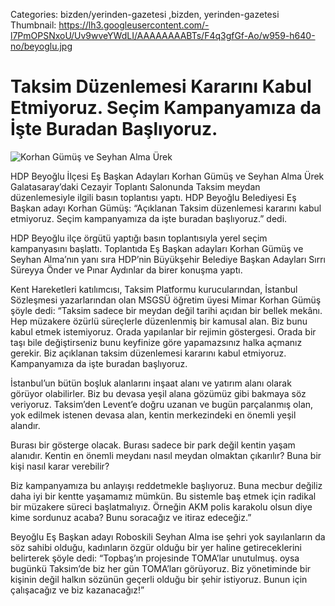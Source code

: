 Categories: bizden/yerinden-gazetesi ,bizden, yerinden-gazetesi
Thumbnail: https://lh3.googleusercontent.com/-l7PmOPSNxoU/Uv9wveYWdLI/AAAAAAAABTs/F4q3gfGf-Ao/w959-h640-no/beyoglu.jpg


# Taksim Düzenlemesi Kararını Kabul Etmiyoruz. Seçim Kampanyamıza da İşte Buradan Başlıyoruz.

![Korhan Gümüş ve Seyhan Alma Ürek](https://lh3.googleusercontent.com/-l7PmOPSNxoU/Uv9wveYWdLI/AAAAAAAABTs/F4q3gfGf-Ao/w959-h640-no/beyoglu.jpg)

HDP Beyoğlu İlçesi Eş Başkan Adayları Korhan Gümüş ve Seyhan Alma Ürek Galatasaray’daki Cezayir Toplantı Salonunda Taksim meydan düzenlemesiyle ilgili basın toplantısı yaptı. HDP Beyoğlu Belediyesi Eş Başkan adayı Korhan Gümüş: “Açıklanan Taksim düzenlemesi kararını kabul etmiyoruz. Seçim kampanyamıza da işte buradan başlıyoruz.” dedi.

HDP Beyoğlu ilçe örgütü yaptığı basın toplantısıyla yerel seçim kampanyasını başlattı. Toplantıda Eş Başkan adayları Korhan Gümüş ve Seyhan Alma’nın yanı sıra HDP’nin Büyükşehir Belediye Başkan Adayları Sırrı Süreyya Önder ve Pınar Aydınlar da birer konuşma yaptı.

Kent Hareketleri katılımcısı, Taksim Platformu kurucularından, İstanbul Sözleşmesi yazarlarından olan MSGSÜ öğretim üyesi Mimar Korhan Gümüş şöyle dedi: “Taksim sadece bir meydan değil tarihi açıdan bir bellek mekânı. Hep müzakere özürlü süreçlerle düzenlenmiş bir kamusal alan. Biz bunu kabul etmek istemiyoruz. Orada yapılanlar bir rejimin göstergesi. Orada bir taşı bile değiştirseniz bunu keyfinize göre yapamazsınız halka açmanız gerekir. Biz açıklanan taksim düzenlemesi kararını kabul etmiyoruz. Kampanyamıza da işte buradan başlıyoruz.

İstanbul’un bütün boşluk alanlarını inşaat alanı ve yatırım alanı olarak görüyor olabilirler. Biz bu devasa yeşil alana gözümüz gibi bakmaya söz veriyoruz. Taksim’den Levent’e doğru uzanan ve bugün parçalanmış olan, yok edilmek istenen devasa alan, kentin merkezindeki en önemli yeşil alandır.

Burası bir gösterge olacak. Burası sadece bir park değil kentin yaşam alanıdır. Kentin en önemli meydanı nasıl meydan olmaktan çıkarılır? Buna bir kişi nasıl karar verebilir?

Biz kampanyamıza bu anlayışı reddetmekle başlıyoruz. Buna mecbur değiliz daha iyi bir kentte yaşamamız mümkün. Bu sistemle baş etmek için radikal bir müzakere süreci başlatmalıyız. Örneğin AKM polis karakolu olsun diye kime sordunuz acaba? Bunu soracağız ve itiraz edeceğiz.”

Beyoğlu Eş Başkan adayı Roboskili Seyhan Alma ise şehri yok sayılanların da söz sahibi olduğu, kadınların özgür olduğu bir yer haline getireceklerini belirterek şöyle dedi: “Topbaş’ın projesinde TOMA’lar unutulmuş. oysa bugünkü Taksim’de biz her gün TOMA’ları görüyoruz. Biz yönetiminde bir kişinin değil halkın sözünün geçerli olduğu bir şehir istiyoruz. Bunun için çalışacağız ve biz kazanacağız!”
